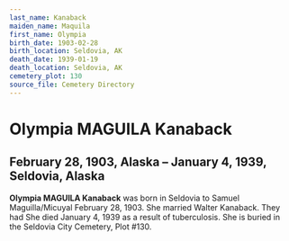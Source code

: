 ```yaml
---
last_name: Kanaback
maiden_name: Maquila
first_name: Olympia
birth_date: 1903-02-28
birth_location: Seldovia, AK
death_date: 1939-01-19
death_location: Seldovia, AK
cemetery_plot: 130
source_file: Cemetery Directory
---
```

# Olympia MAGUILA Kanaback

## February 28, 1903, Alaska – January 4, 1939, Seldovia, Alaska

**Olympia MAGUILA Kanaback** was born in Seldovia to Samuel
Maguilla/Micuyal February 28, 1903. She married Walter Kanaback. They
had She died January 4, 1939 as a result of tuberculosis. She is buried
in the Seldovia City Cemetery, Plot \#130.

